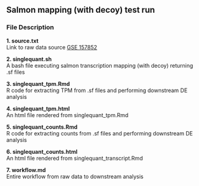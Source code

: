## Salmon mapping (with decoy) test run  


### File Description 

**1. source.txt**     
Link to raw data source [GSE 157852](https://www.ncbi.nlm.nih.gov/geo/query/acc.cgi?acc=GSE157852)

**2. singlequant.sh**    
A bash file executing salmon transcription mapping (with decoy) returning .sf files 

**3. singlequant_tpm.Rmd**    
R code for extracting TPM from .sf files and performing downstream DE analysis

**4. singlequant_tpm.html**   
An html file rendered from singlequant_tpm.Rmd 

**5. singlequant_counts.Rmd**    
R code for extracting counts from .sf files and performing downstream DE analysis

**6. singlequant_counts.html**   
An html file rendered from singlequant_transcript.Rmd 

**7. workflow.md**   
Entire workflow from raw data to downstream analysis

